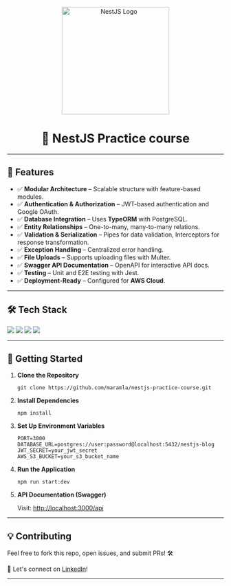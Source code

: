 <p align="center">
  <img src="https://nestjs.com/img/logo_text.svg" width="250" alt="NestJS Logo" />
</p>

<h1 align="center">🚀 NestJS Practice course</h1>

---

<h2>📌 Features</h2>
<ul>
  <li>✅ <b>Modular Architecture</b> – Scalable structure with feature-based modules.</li>
  <li>✅ <b>Authentication & Authorization</b> – JWT-based authentication and Google OAuth.</li>
  <li>✅ <b>Database Integration</b> – Uses <b>TypeORM</b> with PostgreSQL.</li>
  <li>✅ <b>Entity Relationships</b> – One-to-many, many-to-many relations.</li>
  <li>✅ <b>Validation & Serialization</b> – Pipes for data validation, Interceptors for response transformation.</li>
  <li>✅ <b>Exception Handling</b> – Centralized error handling.</li>
  <li>✅ <b>File Uploads</b> – Supports uploading files with Multer.</li>
  <li>✅ <b>Swagger API Documentation</b> – OpenAPI for interactive API docs.</li>
  <li>✅ <b>Testing</b> – Unit and E2E testing with Jest.</li>
  <li>✅ <b>Deployment-Ready</b> – Configured for <b>AWS Cloud</b>.</li>
</ul>

---

<h2>🛠️ Tech Stack</h2>
<p>
  <img src="https://img.shields.io/badge/NestJS-E0234E?style=for-the-badge&logo=nestjs&logoColor=white" />
  <img src="https://img.shields.io/badge/Node.js-339933?style=for-the-badge&logo=node.js&logoColor=white" />
  <img src="https://img.shields.io/badge/PostgreSQL-316192?style=for-the-badge&logo=postgresql&logoColor=white" />
  <img src="https://img.shields.io/badge/TypeScript-007ACC?style=for-the-badge&logo=typescript&logoColor=white" />
</p>

---

<h2>🚀 Getting Started</h2>
<ol>
  <li><b>Clone the Repository</b>
    <pre><code>git clone https://github.com/maramla/nestjs-practice-course.git</code></pre>
  </li>
  <li><b>Install Dependencies</b>
    <pre><code>npm install</code></pre>
  </li>
  <li><b>Set Up Environment Variables</b>
    <pre><code>PORT=3000
DATABASE_URL=postgres://user:password@localhost:5432/nestjs-blog
JWT_SECRET=your_jwt_secret
AWS_S3_BUCKET=your_s3_bucket_name</code></pre>
  </li>
  <li><b>Run the Application</b>
    <pre><code>npm run start:dev</code></pre>
  </li>
  <li><b>API Documentation (Swagger)</b>
    <p>Visit: <a href="http://localhost:3000/api">http://localhost:3000/api</a></p>
  </li>
</ol>

---

<h2>💡 Contributing</h2>
<p>Feel free to fork this repo, open issues, and submit PRs! 🛠️</p>
<p>📩 Let's connect on <a href="https://linkedin.com/in/maram-alfaraj/">LinkedIn</a>!</p>

---
